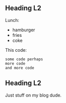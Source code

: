 ## Heading L2

Lunch:

- hamburger
- fries
- coke

This code:

```
some code perhaps
more code
and more code
```

## Heading L2

Just stuff on my blog dude.
